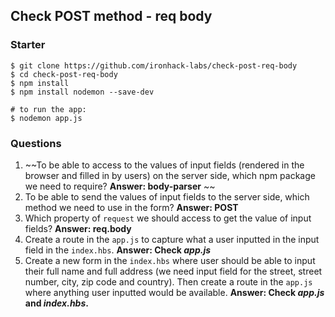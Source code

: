 ## Check POST method - req body

### Starter

```shell
$ git clone https://github.com/ironhack-labs/check-post-req-body
$ cd check-post-req-body
$ npm install
$ npm install nodemon --save-dev

# to run the app:
$ nodemon app.js
```

### Questions

1. ~~To be able to access to the values of input fields (rendered in the browser and filled in by users) on the server side, which npm package we need to require? **Answer: body-parser** ~~
2. To be able to send the values of input fields to the server side, which method we need to use in the form? **Answer: POST**
3. Which property of `request` we should access to get the value of input fields? **Answer: req.body**
4. Create a route in the `app.js` to capture what a user inputted in the input field in the `index.hbs`. **Answer: Check _app.js_**
5. Create a new form in the `index.hbs` where user should be able to input their full name and full address (we need input field for the street, street number, city, zip code and country). Then create a route in the `app.js` where anything user inputted would be available. **Answer: Check _app.js_ and _index.hbs_.**
